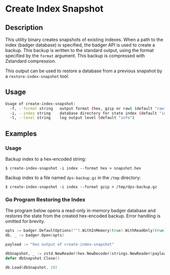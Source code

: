 # Create Index Snapshot

## Description

This utility binary creates snapshots of existing indexes.
When a path to the index (badger database) is specified, the badger API is used to create a backup. 
This backup is written to the standard output, using the format specified by the `format` argument.
This backup is compressed with Zstandard compression.

This output can be used to restore a database from a previous snapshot by a `restore-index-snapshot` tool.

## Usage

```sh
Usage of create-index-snapshot:
  -f, --format string   output format (hex, gzip or raw) (default "raw")
  -i, --index string    database directory for state index (default "index")
  -l, --level string    log output level (default "info")
```

## Examples

### Usage

Backup index to a hex-encoded string:

```console
$ create-index-snapshot -i index --format hex > snapshot.hex
```

Backup index to a file named `dps-backup.gz` in the `/tmp` directory:

```console
$ create-index-snapshot -i index --format gzip > /tmp/dps-backup.gz
```


### Go Program Restoring the Index

The program below opens a read-only in-memory badger database and restores the state from the created hex-encoded backup. Error handling is omitted for brevity.

```go
opts := badger.DefaultOptions("").WithInMemory(true).WithReadOnly(true).WithLogger(nil)
db, _ := badger.Open(opts)

payload := "hex output of create-index-snapshot"

dbSnapshot, _ := zstd.NewReader(hex.NewDecoder(strings.NewReader(payload)))
defer dbSnapshot.Close()

db.Load(dbSnapshot, 10)
```
